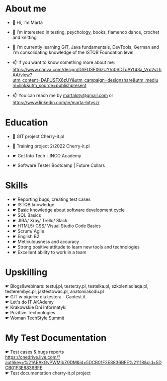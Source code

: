 <H1> About me</H1>


- 👋 Hi, I’m Marta

- 👀 I’m interested in testing, psychology, books, flamenco dance, crochet and knitting

- 🌱 I’m currently learning GIT, Java fundamentals, DevTools, German and I'm consolidating knowledge of the ISTQB Foundation level

- 📫 If you want to know something more about me: https://www.canva.com/design/DAFUSFX6zUY/o0SDTuAYt43a_Vrp2vLhAA/view?utm_content=DAFUSFX6zUY&utm_campaign=designshare&utm_medium=link&utm_source=publishpresent </br>

- 📫 You can reach me by martaloty@gmail.com or https://www.linkedin.com/in/marta-łotysz/

<H1>Education </H1>

- 🌱 GIT project Cherry-it.pl

- 🌱 Training project 2/2022 Cherry-it.pl

- ☛ Get Into Tech - INCO Academy 

- ☛ Software Tester Bootcamp | Future Collars

<H1> Skills </h1>

- ☛ Reporting bugs, creating test cases
- ☛ ISTQB knowledge
- ☛ Basic knowledge about software development cycle
- ☛ SQL Basics
- ☛ JIRA/ Xray/ Trello/ Slack
- ☛ HTML5/ CSS/ Visual Studio Code Basics
- ☛ Scrum/ Agile
- ☛ English B2
- ☛ Meticulousness and accuracy
- ☛ Strong positive attitude to learn new tools and technologies
- ☛ Excellent ability to work in a team

<H1> Upskilling </h1>

 ☛ Blogs&webinars: testuj.pl, testerzy.pl, testelka.pl, szkoleniadlaqa.pl, testerembyc.pl, jaktestowac.pl, anatomiakodu.pl </br>
 ☛ GIT w pigułce dla testera - Cantest.it </br>
 ☛ Let's do IT AKAdemy </br>
 ☛ Krakowskie Dni Informatyki </br>
 ☛ Pozitive Technologies </br>
 ☛ Woman TechStyle Summit </br>
 
 <H1> My Test Documentation </h1>

 ☛ Test cases & bugs reports </br>
 https://onedrive.live.com/?authkey=%21AEAkGvPWMibZ0DM&id=5DCB01F3E8836BFE%21118&cid=5DCB01F3E8836BFE </br>
 ☛ Test documentation cherry-it.pl project </br>




<!---
martalotysz/martalotysz is a ✨ special ✨ repository because its `README.md` (this file) appears on your GitHub profile.
You can click the Preview link to take a look at your changes.
--->

